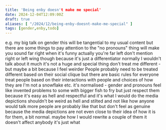 ```yaml
---
title: 'Being enby doesn't make me special'
date: 2024-12-04T12:09:00Z
draft: true
aliases: [ "/2024/12/being-enby-doesnt-make-me-special" ]
tags: [gender,enby,todo]
---
```


e.g.
my big talk on gender
this will be tangential to my usual content but there are some things to pay attention to
the "no pronouns" thing will make you sound far right when it's funny actually you're far left
don't mention right or left wing though because it's just a differentiator
normally I wouldn't talk about it much it's not a huge and special thing
don't treat me different - but maybe a bit because I feel weirder
People probably need to be treated different based on their social clique but there are basic rules for everyone
treat people based on their interactions with people and choices of how they are
I'm not a snowflake etc.
it's normalised - gender and pronouns feel like invented problems to some with bigger fish to fry but just respect them because it's easy as hell and respectful and it's what I would do
the media depictions shouldn't be weird as hell and stilted and not like how anyone would talk
more people are probably like that but don't feel as genuine because the media depictions are not even close to their idea of how it is for them, a bit normal.
maybe how I would rewrite a couple of them
it doesn't affect anybody
it's just what